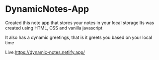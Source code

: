 # DynamicNotes-App

Created this note app that stores your notes in your local storage 
Its was created using HTML, CSS and vanilla javascript 

It also has a dynamic greetings, that is it greets you based on your local time 

Live:https://dynamic-notes.netlify.app/
